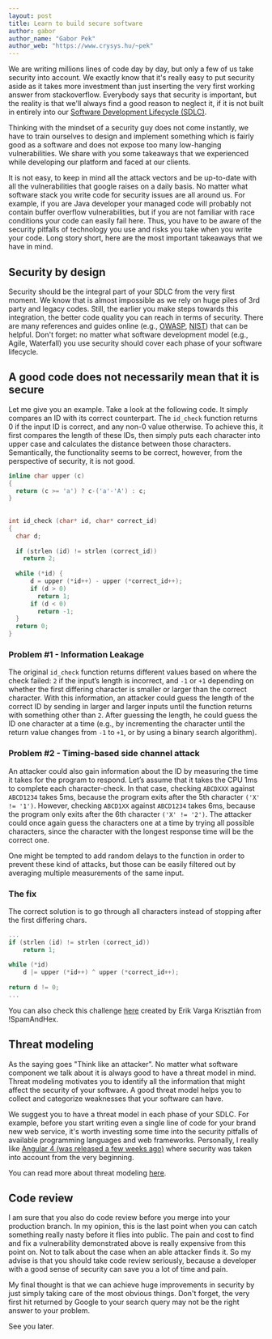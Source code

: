 ```yaml
---
layout: post
title: Learn to build secure software
author: gabor
author_name: "Gabor Pek"
author_web: "https://www.crysys.hu/~pek"
---
```


We are writing  millions lines of code day by day, but only a few of us take security into account. 
We exactly know that it's really easy to put security aside as it takes more investment than 
just inserting the very first working answer from stackoverflow. Everybody says that security is important, but
the reality is that we'll always find a good reason to neglect it, if it is not built in entirely
into our [Software Development Lifecycle (SDLC)](https://www.tutorialspoint.com/sdlc/sdlc_overview.htm). 
 
Thinking with the mindset of a security guy does not come instantly, we have to train ourselves to design and implement
something which is fairly good as a software and does not expose too many low-hanging vulnerabilities. We share with you 
some takeaways that we experienced while developing our platform and faced at our clients. 

<!--excerpt-->

It is not easy, to keep in mind all the attack vectors and be up-to-date with all the vulnerabilities that 
google raises on a daily basis. No matter what software stack you write code for security issues are all around us. 
For example, if you are Java developer your managed code will probably not contain buffer overflow vulnerabilities, 
but if you are not familiar with race conditions your code can easily fail here. Thus, you have to be aware of the 
security pitfalls of technology you use and risks you take when you write your code. Long story short, here are the most 
important takeaways that we have in mind. 


## Security by design

Security should be the integral part of your SDLC from the very first moment. We 
know that is almost impossible as we rely on huge piles of 3rd party and legacy codes. Still, the earlier you
 make steps towards this integration, the better code quality you can reach in terms of security.  There are many references 
 and guides online (e.g., [OWASP](https://www.owasp.org/index.php/Secure_SDLC_Cheat_Sheet), 
 [NIST](http://csrc.nist.gov/publications/PubsSPs.html)) that can be helpful. Don't forget: no matter what software 
 development model (e.g., Agile, Waterfall) you use security should cover each phase of your software lifecycle.  



## A good code does not necessarily mean that it is secure

Let me give you an example. Take a look at the following code. It simply compares an ID with its correct counterpart.
The `id_check` function returns 0 if the input ID is correct, and any non-0 value otherwise. To achieve this, it 
first compares the length of these IDs, then simply puts each character into upper case and calculates 
the distance between those characters. Semantically, the functionality seems to be correct, however, from the perspective
of security, it is not good.
  
 
``` c
inline char upper (c)
{
  return (c >= 'a') ? c-('a'-'A') : c;
}
  
  
int id_check (char* id, char* correct_id)
{
  char d;
 
  if (strlen (id) != strlen (correct_id))
    return 2;
 
  while (*id) {
      d = upper (*id++) - upper (*correct_id++);
      if (d > 0)
        return 1;
      if (d < 0)
        return -1;
  }
  return 0;
}
```
### Problem #1 - Information Leakage

The original `id_check` function returns different values based on where the check failed: `2` if the input’s length is 
incorrect, and `-1` or `+1` depending on whether the first differing character is smaller or larger than the correct character. 
With this information, an attacker could guess the length of the correct ID by sending in larger and larger
 inputs until the function returns with something other than `2`. After guessing the length, he could guess the ID 
 one character at a time (e.g., by incrementing the character until the return value changes from `-1` to `+1`, or by 
 using a binary search algorithm).
 
### Problem #2 - Timing-based side channel attack
 
An attacker could also gain information about the ID by measuring the time it takes for the program to respond. 
Let’s assume that it takes the CPU 1ms to complete each character-check. In that case, checking `ABCDXXX` against `ABCD1234`
takes 5ms, because the program exits after the 5th character `('X' != '1')`. However, checking `ABCD1XX` against `ABCD1234` takes 6ms, 
because the program only exits after the 6th character `('X' != '2')`. The attacker could once again guess the characters
one at a time by trying all possible characters, since the character with the longest response time will be the correct one.
 
One might be tempted to add random delays to the function in order to prevent these kind of attacks, but those can be 
easily filtered out by averaging multiple measurements of the same input.
 
### The fix 
The correct solution is to go through all characters instead of stopping after the first differing chars.
 
``` c
...
if (strlen (id) != strlen (correct_id))
    return 1;
  
while (*id)
    d |= upper (*id++) ^ upper (*correct_id++);
  
return d != 0;
...
```

You can also check this challenge [here](https://platform.avatao.com/paths/2bf3c9cb-f759-4915-9a2f-f30164c45fce/challenges/fa6e8880-2f17-11e6-bdf4-0800200c9a66) created by Erik Varga Krisztián from !SpamAndHex.

## Threat modeling
As the saying goes "Think like an attacker". No matter what software component we talk about it is always good to have a 
threat model in mind. Threat modeling motivates you to identify all the information that might affect the security of 
your software. A good threat model helps you to collect and categorize weaknesses that your software can have. 

We suggest you to have a threat model in each phase of your SDLC. For example, 
before you start writing even a single line of code for your brand new web service, it's worth investing some time
into the security pitfalls of available programming languages and web frameworks. Personally, I really like [Angular 4 (was released
a few weeks ago)](https://angular.io/) where security was taken into account from the very beginning.
 
You can read more about threat modeling [here](https://www.owasp.org/index.php/Category:Threat_Modeling).

## Code review
I am sure that you also do code review before you merge into your production branch. In my opinion, this is the last point 
when you can catch something really nasty before it flies into public. The pain and cost to find and fix
a vulnerability demonstrated above is really expensive from this point on. Not to talk about the case when an able attacker
finds it. So my advise is that you should take code review seriously, because a developer with a good sense of security can 
save you a lot of time and pain.

 
My final thought is that we can achieve huge improvements in security by just simply taking care of the most 
obvious things. Don't forget, the very first hit returned by Google to your search query may not be the right answer 
to your problem.
 
See you later.